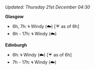 *Updated: Thursday 21st December 04:30*

**Glasgow**

* 6h, 7h: :cyclone: Windy (:cloud:) [:umbrella: as of 6h]
* 8h - 17h: :cyclone: Windy (:cloud:)

**Edinburgh**

* 6h: :cyclone: Windy (:cloud:) [:umbrella: as of 6h]
* 7h - 17h: :cyclone: Windy (:cloud:)
